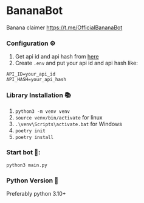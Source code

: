 # BananaBot
Banana claimer https://t.me/OfficialBananaBot

### Configuration ⚙️
1. Get api id and api hash from [here](https://my.telegram.org/auth "here")
2. Create `.env` and put your api id and api hash like:
```
API_ID=your_api_id
API_HASH=your_api_hash
```

### Library Installation 📚
1. `python3 -m venv venv`
2. `source venv/bin/activate` for linux
3. `.\venv\Scripts\activate.bat` for Windows
4. `poetry init`
5. `poetry install`

### Start bot 🤖:
`python3 main.py`

### Python Version 🐍
Preferably python 3.10+
